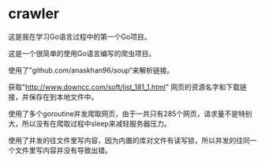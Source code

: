 # crawler
这是我在学习Go语言过程中的第一个Go项目。

这是一个很简单的使用Go语言编写的爬虫项目。

使用了”github.com/anaskhan96/soup“来解析链接。

获取"http://www.downcc.com/soft/list_181_1.html" 网页的资源名字和下载链接，并保存在到本地文件中。

使用了多个goroutine并发爬取网页，由于一共只有285个网页，请求量不是特别大，所以没有在爬取过程中sleep来减轻服务器压力。

使用了并发的往文件里写内容，因为内置的库对文件有读写锁，所以并发的往同一个文件里写内容并没有导致出错。
